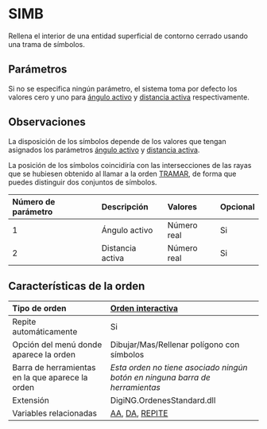 # SIMB

Rellena el interior de una entidad superficial de contorno cerrado usando una trama de símbolos.

## Parámetros

Si no se especifica ningún parámetro, el sistema toma por defecto los valores cero y uno para [ángulo activo](/digi3d-net/referencia/digi3d.net/ventana-de-dibujo/ordenes/s/AA.html) y [distancia activa](/digi3d-net/referencia/digi3d.net/ventana-de-dibujo/ordenes/s/DA.html) respectivamente.

## Observaciones

La disposición de los símbolos depende de los valores que tengan asignados los parámetros [ángulo activo](/digi3d-net/referencia/digi3d.net/ventana-de-dibujo/ordenes/s/AA.html) y [distancia activa](/digi3d-net/referencia/digi3d.net/ventana-de-dibujo/ordenes/s/DA.html).

La posición de los símbolos coincidiría con las intersecciones de las rayas que se hubiesen obtenido al llamar a la orden [TRAMAR](/digi3d-net/referencia/digi3d.net/ventana-de-dibujo/ordenes/s/TRAMAR.html), de forma que puedes distinguir dos conjuntos de símbolos.

| Número de parámetro | Descripción | Valores | Opcional |
| :--- | :--- | :--- | :--- |
| 1 | Ángulo activo | Número real | Si |
| 2 | Distancia activa | Número real | Si |

## Características de la orden

| Tipo de orden | [Orden interactiva](simb.md) |
| :--- | :--- |
| Repite automáticamente | Si |
| Opción del menú donde aparece la orden | Dibujar/Mas/Rellenar polígono con símbolos |
| Barra de herramientas en la que aparece la orden | _Esta orden no tiene asociado ningún botón en ninguna barra de herramientas_ |
| Extensión | DigiNG.OrdenesStandard.dll |
| Variables relacionadas | [AA](/digi3d-net/referencia/digi3d.net/ventana-de-dibujo/ordenes/s/AA.html), [DA](/digi3d-net/referencia/digi3d.net/ventana-de-dibujo/ordenes/s/DA.html), [REPITE](/digi3d-net/referencia/digi3d.net/ventana-de-dibujo/ordenes/s/REPITE.html) |

